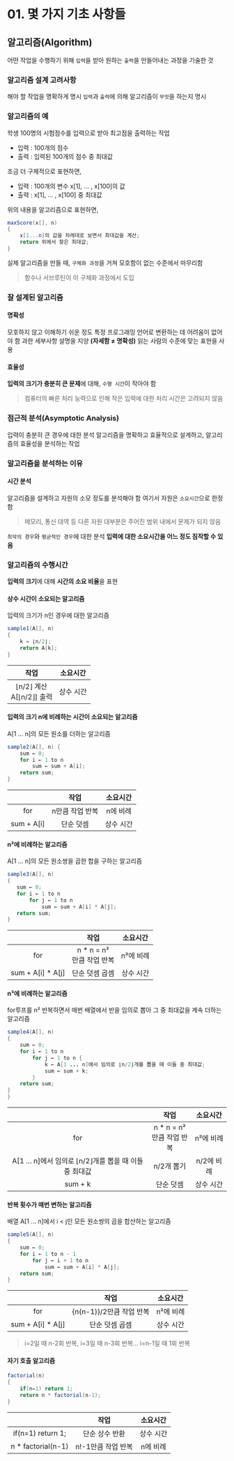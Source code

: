 # 01. 몇 가지 기초 사항들
## 알고리즘(Algorithm)
어떤 작업을 수행하기 위해 `입력`을 받아 원하는 `출력`을 만들어내는 과정을 기술한 것
### 알고리즘 설계 고려사항
 해야 할 작업을 명확하게 명시
 `입력`과 `출력`에 의해 알고리즘이 `무엇`을 하는지 명시

### 알고리즘의 예
학생 100명의 시험점수를 입력으로 받아 최고점을 출력하는 작업
* 입력 : 100개의 점수
* 출력 : 입력된 100개의 점수 중 최대값

조금 더 구체적으로 표현하면,
* 입력 : 100개의 변수 x[1], ... , x[100]의 값
* 출력 : x[1], ... , x[100] 중 최대값

위의 내용을 알고리즘으로 표현하면,
```java
maxScore(x[], n)
{
    x[1...n]의 값을 차례대로 보면서 최대값을 계산;
    return 위에서 찾은 최대값;
}
```
실제 알고리즘을 만들 때, `구체화 과정`을 거쳐 모호함이 없는 수준에서 마무리함
> 함수나 서브루틴이 이 구체화 과정에서 도입

### 잘 설계된 알고리즘
#### 명확성
모호하지 않고 이해하기 쉬운 정도
특정 프로그래밍 언어로 변환하는 데 어려움이 없어야 함
과한 세부사항 설명을 지양 **(자세함 ≠ 명확성)**
읽는 사람의 수준에 맞는 표현을 사용
#### 효율성
**입력의 크기가 충분히 큰 문제**에 대해, `수행 시간`이 작아야 함
> 컴퓨터의 빠른 처리 능력으로 인해 작은 입력에 대한 처리 시간은 고려되지 않음

### 점근적 분석(Asymptotic Analysis)
입력이 충분히 큰 경우에 대한 분석
알고리즘을 명확하고 효율적으로 설계하고, 알고리즘의 효율성을 분석하는 작업

### 알고리즘을 분석하는 이유
#### 시간 분석
알고리즘을 설계하고 자원의 소모 정도를 분석해야 함
여기서 자원은 `소요시간`으로 한정함
> 메모리, 통신 대역 등 다른 자원 대부분은 주어진 범위 내에서 문제가 되지 않음

`최악의 경우`와 `평균적인 경우`에 대한 분석
**입력에 대한 소요시간을 어느 정도 짐작할 수 있음**

### 알고리즘의 수행시간
**입력의 크기**에 대해 **시간의 소요 비율**을 표현

#### 상수 시간이 소요되는 알고리즘
입력의 크기가 n인 경우에 대한 알고리즘
```java
sample1(A[], n)
{
    k = ⌊n/2⌋;
    return A[k];
}
```
|작업|소요시간|
|:--:|:--:|
|⌊n/2⌋ 계산</br>A[⌊n/2⌋] 출력|상수 시간|

#### 입력의 크기 n에 비례하는 시간이 소요되는 알고리즘
A[1 ... n]의 모든 원소를 더하는 알고리즘
```java
sample2(A[], n) {
    sum ← 0;
    for i ← 1 to n
        sum ← sum + A[i];
    return sum;
}
```
||작업|소요시간|
|:---:|:---:|:---:|
|for|n만큼 작업 반복|n에 비례|
|sum + A[i]|단순 덧셈|상수 시간|

#### n²에 비례하는 알고리즘
 A[1 ... n]의 모든 원소쌍을 곱한 합을 구하는 알고리즘
 ```java
 sample3(A[], n)
 {
    sum ← 0;
    for i ← 1 to n
        for j ← 1 to n    
            sum ← sum + A[i] * A[j];
    return sum;
 }
 ```
||작업|소요시간|
|:---:|:---:|:---:|
|for|n * n = n²</br>만큼 작업 반복|n²에 비례|
|sum + A[i] * A[j]|단순 덧셈 곱셈|상수 시간|

#### n³에 비례하는 알고리즘
for루프를 n² 반복하면서 매번 배열에서 반을 임의로 뽑아 그 중 최대값을 계속 더하는 알고리즘
```java
sample4(A[], n)
{
    sum ← 0;
    for i ← 1 to n
        for j ← 1 to n {    
            k ← A[1 ... n]에서 임의로 ⌊n/2⌋개를 뽑을 때 이들 중 최대값;
            sum ← sum + k;
        }
    return sum;
}
}
```
||작업|소요시간|
|:---:|:---:|:---:|
|for|n * n = n²</br>만큼 작업 반복|n²에 비례|
|A[1 ... n]에서 임의로 ⌊n/2⌋개를 뽑을 때 이들 중 최대값|n/2개 뽑기|n/2에 비례|
|sum + k|단순 덧셈|상수 시간|

#### 반복 횟수가 매번 변하는 알고리즘
배열 A[1 ... n]에서 i < j인 모든 원소쌍의 곱을 합산하는 알고리즘
```java
sample5(A[], n)
{
    sum ← 0;
    for i ← 1 to n - 1
        for j ← i + 1 to n
            sum ← sum + A[i] * A[j];
    return sum;
}
``` 
||작업|소요시간|
|:---:|:---:|:---:|
|for|{n(n-1)}/2만큼 작업 반복|n²에 비례|
|sum + A[i] * A[j]|단순 덧셈 곱셈|상수 시간|
> i=2일 때 n-2회 반복, i=3일 때 n-3회 반복... i=n-1일 때 1회 반복

#### 자기 호출 알고리즘
```java
factorial(n)
{
    if(n=1) return 1;
    return n * factorial(n-1);
}
```
||작업|소요시간|
|:---:|:---:|:---:|
|if(n=1) return 1;|단순 상수 반환|상수 시간|
|n * factorial(n-1)|n!-1만큼 작업 반복|n에 비례|